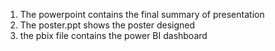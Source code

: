 1. The powerpoint contains the final summary of presentation
2. The poster.ppt shows the poster designed
3. the pbix file contains the power BI dashboard
